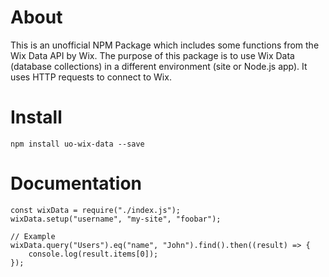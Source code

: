# About

This is an unofficial NPM Package which includes some functions from the Wix Data API by Wix. The purpose of this package is to use Wix Data (database collections) in a different environment (site or Node.js app). It uses HTTP requests to connect to Wix.

# Install

`npm install uo-wix-data --save`

# Documentation

```
const wixData = require("./index.js");
wixData.setup("username", "my-site", "foobar");

// Example
wixData.query("Users").eq("name", "John").find().then((result) => {
    console.log(result.items[0]);
});
```